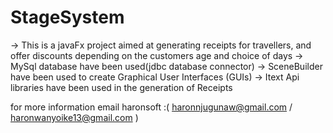 # StageSystem

-> This is a javaFx project aimed at generating receipts for travellers, and offer discounts depending on the customers age and choice of days -> MySql database have been used(jdbc database connector) -> SceneBuilder have been used to create Graphical User Interfaces (GUIs) -> Itext Api libraries have been used in the generation of Receipts

for more information email haronsoft :( haronnjugunaw@gmail.com / haronwanyoike13@gmail.com )
